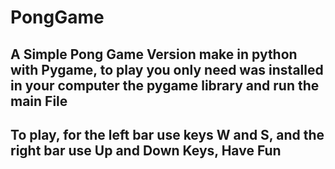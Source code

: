 # PongGame

## A Simple Pong Game Version make in python with Pygame, to play you only need was installed in your computer the pygame library and run the main File

## To play, for the left bar use keys W and S, and the right bar use Up and Down Keys, Have Fun
